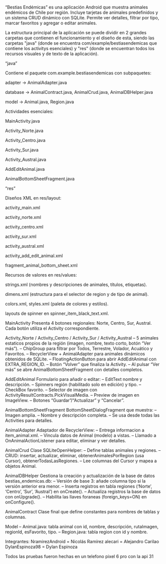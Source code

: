 “Bestias Endémicas” es una aplicación Android que muestra animales endémicos de Chile por región.
Incluye tarjetas de animales predefinidos y un sistema CRUD dinámico con SQLite.
Permite ver detalles, filtrar por tipo, marcar favoritos y agregar o editar animales.

La estructura principal de la aplicación se puede dividir en 2 grandes carpetas que contienen el funcionamiento y
el diseño de esta, siendo las carpetas "java" (donde se encuentra com/example/bestiasendemicas que contiene los activitys esenciales)
y "res" (donde se encuentran todos los recursos visuales y de texto de la aplicación).

“java”

Contiene el paquete com.example.bestiasendemicas con subpaquetes:

adapter → AnimalAdapter.java

database → AnimalContract.java, AnimalCrud.java, AnimalDBHelper.java

model → Animal.java, Region.java

Actividades esenciales:

MainActivity.java

Activity_Norte.java

Activity_Centro.java

Activity_Sur.java

Activity_Austral.java

AddEditAnimal.java

AnimalBottomSheetFragment.java

“res”

Diseños XML en res/layout:

activity_main.xml

activity_norte.xml

activity_centro.xml

activity_sur.xml

activity_austral.xml

activity_add_edit_animal.xml

fragment_animal_bottom_sheet.xml

Recursos de valores en res/values:

strings.xml (nombres y descripciones de animales, títulos, etiquetas).

dimens.xml (estructura para el selector de region y de tipo de animal).

colors.xml, styles.xml (paleta de colores y estilos).

layouts de spinner en spinner_item_black_text.xml.

MainActivity
Presenta 4 botones regionales: Norte, Centro, Sur, Austral. Cada botón utiliza el Activity correspondiente.

Activity_Norte / Activity_Centro / Activity_Sur / Activity_Austral
– 5 animales estaticos propios de la región (imagen, nombre, texto corto, botón “Ver más”).
– ChipGroup para filtrar por Todos, Terrestre, Volador, Acuático y Favoritos.
– RecyclerView + AnimalAdapter para animales dinámicos obtenidos de SQLite.
– FloatingActionButton para abrir AddEditAnimal con EXTRA_REGION_ID.
– Botón “Volver” que finaliza la Activity.
– Al pulsar “Ver más” se abre AnimalBottomSheetFragment con detalles completos.

AddEditAnimal
Formulario para añadir o editar:
– EditText nombre y descripción.
– Spinners región (habilitado solo en edición) y tipo.
– CheckBox favorito.
– Selector de imagen con ActivityResultContracts.PickVisualMedia.
– Preview de imagen en ImageView.
– Botones “Guardar”/“Actualizar” y “Cancelar”.

AnimalBottomSheetFragment
BottomSheetDialogFragment que muestra:
– Imagen amplia.
– Nombre y descripción completa.
– Se usa desde todas las Activities para detalles.

AnimalAdapter
Adaptador de RecyclerView:
– Entrega informacion a item_animal.xml.
– Vincula datos de Animal (modelo) a vistas.
– Llamado a OnAnimalActionListener para editar, eliminar y ver detalles.

AnimalCrud
Clase SQLiteOpenHelper:
– Define tablas animales y regiones.
– CRUD: insertar, actualizar, eliminar, obtenerAnimalesPorRegion (usa Cursor), obtenerTodasLasRegiones.
– Lee columnas del Cursor y mapea a objetos Animal.

AnimalDBHelper
Gestiona la creación y actualización de la base de datos bestias_endemicas.db:
– Versión de base 3: añade columna tipo si la versión anterior era menor.
– Inserta registros en tabla regiones (‘Norte’, ‘Centro’, ‘Sur’, ‘Austral’) en onCreate().
– Actualiza registros la base de datos con onUpgrade().
– Habilita las llaves foraneas (foreign_keys=ON) en onConfigure().

AnimalContract
Clase final que define constantes para nombres de tablas y columnas.

Model
– Animal.java: tabla animal con id, nombre, descripción, rutaImagen, regionId, esFavorito, tipo.
– Region.java: tabla region con id y nombre.

Integrantes:
NramirezAndroid = Nicolás Ramírez
alecari = Alejandro Carilao
DylanEspinoza98 = Dylan Espinoza

Todos las pruebas fueron hechas en un telefono pixel 6 pro con la api 31
